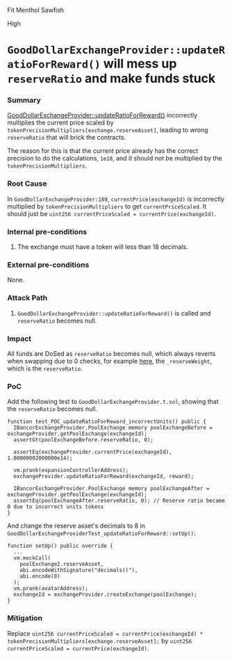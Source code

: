 Fit Menthol Sawfish

High

# `GoodDollarExchangeProvider::updateRatioForReward()` will mess up `reserveRatio` and make funds stuck

### Summary

[GoodDollarExchangeProvider::updateRatioForReward()](https://github.com/sherlock-audit/2024-10-mento-update/blob/main/mento-core/contracts/goodDollar/GoodDollarExchangeProvider.sol#L195) incorrectly multiplies the current price scaled by `tokenPrecisionMultipliers[exchange.reserveAsset]`, leading to wrong `reserveRatio` that will brick the contracts.

The reason for this is that the current price already has the correct precision to do the calculations, `1e18`, and it should not be multiplied by the `tokenPrecisionMultipliers`.

### Root Cause

In `GoodDollarExchangeProvider:189`, `currentPrice(exchangeId)` is incorrectly multiplied by `tokenPrecisionMultipliers` to get `currentPriceScaled`. It should just be `uint256 currentPriceScaled = currentPrice(exchangeId)`.

### Internal pre-conditions

1. The exchange must have a token will less than 18 decimals.

### External pre-conditions

None.

### Attack Path

1. `GoodDollarExchangeProvider::updateRatioForReward()` is called and `reserveRatio` becomes null.

### Impact

All funds are DoSed as `reserveRatio` becomes null, which always reverts when swapping due to 0 checks, for example [here](https://github.com/sherlock-audit/2024-10-mento-update/blob/main/mento-core/contracts/goodDollar/BancorFormula.sol#L201), the `_reserveWeight`, which is the `reserveRatio`.

### PoC

Add the following test to `GoodDollarExchangeProvider.t.sol`, showing that the `reserveRatio` becomes null.
```solidity
function test_POC_updateRatioForReward_incorrectUnits() public {
  IBancorExchangeProvider.PoolExchange memory poolExchangeBefore = exchangeProvider.getPoolExchange(exchangeId);
  assertGt(poolExchangeBefore.reserveRatio, 0);

  assertEq(exchangeProvider.currentPrice(exchangeId), 1.00000002000000e14);

  vm.prank(expansionControllerAddress);
  exchangeProvider.updateRatioForReward(exchangeId, reward);

  IBancorExchangeProvider.PoolExchange memory poolExchangeAfter = exchangeProvider.getPoolExchange(exchangeId);
  assertEq(poolExchangeAfter.reserveRatio, 0); // Reserve ratio became 0 due to incorrect units tokens
}
```
And change the reserve asset's decimals to 8 in `GoodDollarExchangeProviderTest_updateRatioForReward::setUp()`:
```solidity
function setUp() public override {
  ...
  vm.mockCall(
    poolExchange2.reserveAsset,
    abi.encodeWithSignature("decimals()"),
    abi.encode(8)
  );
  vm.prank(avatarAddress);
  exchangeId = exchangeProvider.createExchange(poolExchange);
}
```

### Mitigation

Replace 
`uint256 currentPriceScaled = currentPrice(exchangeId) * tokenPrecisionMultipliers[exchange.reserveAsset];`
by
`uint256 currentPriceScaled = currentPrice(exchangeId)`.